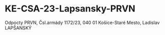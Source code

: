 # KE-CSA-23-Lapsansky-PRVN
Odpocty PRVN, Čsl.armády 1172/23, 040 01 Košice-Staré Mesto, Ladislav LAPŠANSKÝ
